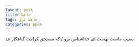 ```yaml
---
layout: post
title: حافظ
tags: حافظ غزل
categories: poem
---
```


نصیب ماست بهشت ای خداشناس برو / که مستحق کرامت گناهکارانند